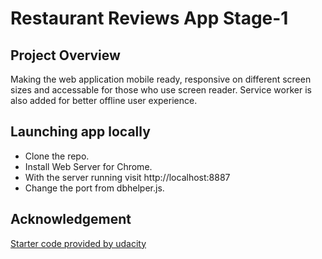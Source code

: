 # Restaurant Reviews App Stage-1
## Project Overview
Making the web application mobile ready, responsive on different screen sizes and accessable for those who use screen reader. Service worker is also added for better offline user experience.

## Launching app locally
* Clone the repo.
* Install Web Server for Chrome.
* With the server running visit http://localhost:8887
* Change the port from dbhelper.js.

## Acknowledgement
[Starter code provided by udacity](https://github.com/udacity/mws-restaurant-stage-1)
